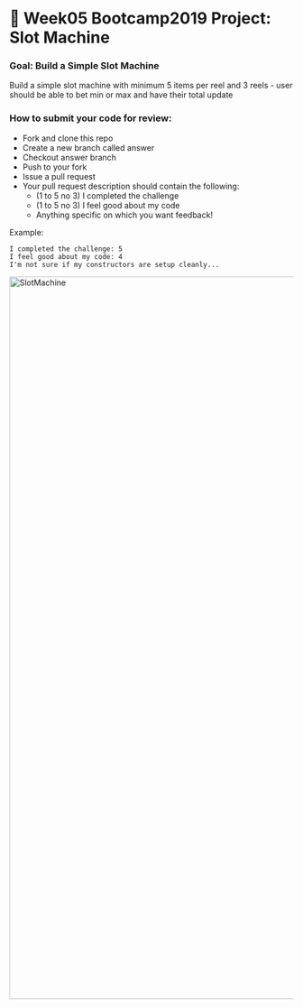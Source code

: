 # 🎰 Week05 Bootcamp2019 Project: Slot Machine

### Goal: Build a Simple Slot Machine

Build a simple slot machine with minimum 5 items per reel and 3 reels - user should be able to bet min or max and have their total update

### How to submit your code for review:

- Fork and clone this repo
- Create a new branch called answer
- Checkout answer branch
- Push to your fork
- Issue a pull request
- Your pull request description should contain the following:
  - (1 to 5 no 3) I completed the challenge
  - (1 to 5 no 3) I feel good about my code
  - Anything specific on which you want feedback!

Example:
```
I completed the challenge: 5
I feel good about my code: 4
I'm not sure if my constructors are setup cleanly...
```

<img width="1281" alt="SlotMachine" src="https://github.com/briannawillis195/slot-machine-2019-week05/assets/143905399/0616caa5-c93a-453e-a064-d2762b69648e">

